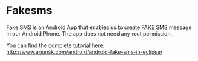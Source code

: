 # Fakesms

Fake SMS is an Android App that enables us to create FAKE SMS message in our Android Phone.
The app does not need any root permission.

You can find the complete tutorial here: http://www.arjunsk.com/android/android-fake-sms-in-eclipse/
